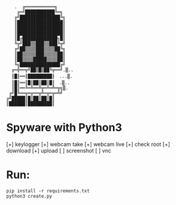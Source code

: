```
   .  ╔═══════════╗ 
    ╔═╝███████████╚═╗
   ╔╝███████████████╚╗ 
   ║█████████████████║ 
   ║█████████████████║ 
   ║█████████████████║
   ║█╔█████████████╗█║ 
   ╚╦╝███▒▒███▒▒███╚╦╝ 
   ╔╝██▒▒▒▒███▒▒▒▒██╚╗ 
   ║██▒▒▒▒▒███▒▒▒▒▒██║ 
   ║██▒▒▒▒█████▒▒▒▒██║ 
   ╚╗███████████████╔╝
  ╔═╬══╦╝██▒█▒██╚╦══╝.▒.. 
  ║█║══║█████████║　...▒.  
  ║█║══║█║██║██║█║　.▒..
  ║█║══╚═╩══╩╦═╩═╩═╦╗▒.  
 ╔╝█╚══╦═╦══╦╩═╦═╦═╩╝
╔╝█████║█║██║██║█║
║██████║█████████║
```

# Spyware with Python3

[+] keylogger
[+] webcam take
[+] webcam live
[+] check root
[+] download
[+] upload
[ ] screenshot
[ ] vnc

# Run:

```
pip install -r requirements.txt
python3 create.py
```